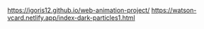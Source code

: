 https://igoris12.github.io/web-animation-project/
https://watson-vcard.netlify.app/index-dark-particles1.html
